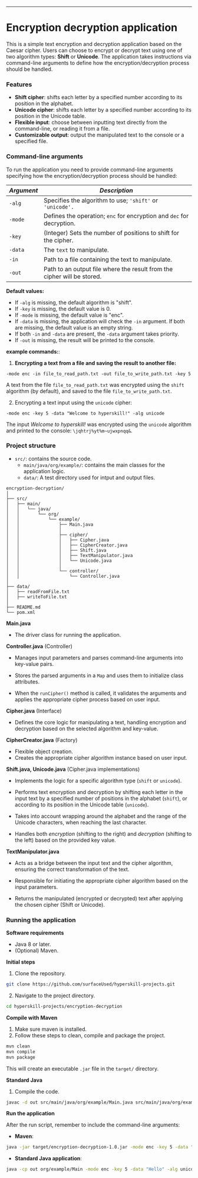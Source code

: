 ---

# Encryption decryption application

This is a simple text encryption and decryption application based on the Caesar cipher. Users can choose to encrypt or decrypt text using one of two algorithm types: **Shift** or **Unicode**. The application takes instructions via command-line arguments to define how the encryption/decryption process should be handled.


### Features
- **Shift cipher**: shifts each letter by a specified number according to its position in the alphabet.
- **Unicode cipher**: shifts each letter by a specified number according to its position in the Unicode table. 
- **Flexible input**: choose between inputting text directly from the command-line, or reading it from a file. 
- **Customizable output**: output the manipulated text to the console or a specified file. 

### Command-line arguments

To run the application you need to provide command-line arguments specifying how the encryption/decryption process should be handled:

|*Argument*      | *Description*    |
|--------------|---------------|
|`-alg`        |Specifies the algorithm to use; `'shift'` or `'unicode'.`                        |
| `-mode`      |Defines the operation; `enc` for encryption and `dec` for decryption.    |               
|`-key`        |(Integer) Sets the number of positions to shift for the cipher.|
|`-data`       |The `text` to manipulate.             |               |
|`-in`         |Path to a file containing the text to manipulate.
|`-out`        |Path to an output file where the result from the cipher will be stored.

**Default values:**
- If `-alg` is missing, the default algorithm is "shift".
- If `-key` is missing, the default value is 0.
- If `-mode` is missing, the default value is "enc".
- If `-data` is missing, the application will check the `-in` argument. If both are missing, the default value is an empty string.
- If both `-in` and `-data` are present, the `-data` argument takes priority.
- If `-out` is missing, the result will be printed to the console.

**example commands:**:
1. **Encrypting a text from a file and saving the result to another file:**
```plaintext
-mode enc -in file_to_read_path.txt -out file_to_write_path.txt -key 5
```
A text from the file `file_to_read_path.txt` was encrypted using the `shift` algorithm (by default), and saved to the file `file_to_write_path.txt`. 

2. Encrypting a text input using the `unicode` cipher:
```plaintext
-mode enc -key 5 -data "Welcome to hyperskill!" -alg unicode
```
The input *Welcome to hyperskill!* was encrypted using the `unicode` algorithm and printed to the console: `\jqhtrj%yt%m~ujwxpnqq&`. 


### Project structure

- `src/`: contains the source code.
   - `main/java/org/example/`: contains the main classes for the application logic.
   - `data/`: A test directory used for intput and output files.

```plaintext
encryption-decryption/
│
├── src/
│   ├── main/
│   │   └── java/
│   │       └── org/
│   │           └── example/
│   │               ├── Main.java
│   │               │
│   │               ├── cipher/
│   │               │   ├── Cipher.java
│   │               │   ├── CipherCreator.java
│   │               │   ├── Shift.java
│   │               │   ├── TextManipulator.java
│   │               │   └── Unicode.java
│   │               │
│   │               └── controller/
│   │                   └── Controller.java
│
├── data/
│   ├── readFromFile.txt
│   ├── writeToFile.txt
│
├── README.md
└── pom.xml
```
**Main.java**
- The driver class for running the application. 

**Controller.java** (Controller) 

- Manages input parameters and parses command-line arguments into key-value pairs.

- Stores the parsed arguments in a `Map` and uses them to initialize class attributes.

- When the `runCipher()` method is called, it validates the arguments and applies the appropriate cipher process based on user input.

**Cipher.java** (Interface)

- Defines the core logic for manipulating a text, handling encryption and decryption based on the selected algorithm and key-value.

**CipherCreator.java** (Factory)

- Flexible object creation.
- Creates the appropriate cipher algorithm instance based on user input.

**Shift.java, Unicode.java** (Cipher.java implementations)

- Implements the logic for a specific algorithm type (`shift` or `unicode`). 

- Performs text encryption and decryption by shifting each letter in the input text by a specified number of positions in the alphabet (`shift`), or according to its position in the Unicode table (`unicode`).
- Takes into account wrapping around the alphabet and the range of the Unicode characters, when reaching the last character. 
- Handles both *encryption* (shifting to the right) and *decryption* (shifting to the left) based on the provided key value.

**TextManipulator.java**

- Acts as a bridge between the input text and the cipher algorithm, ensuring the correct transformation of the text.

- Responsible for initiating the appropriate cipher algorithm based on the input parameters.

- Returns the manipulated (encrypted or decrypted) text after applying the chosen cipher (Shift or Unicode).

### Running the application

**Software requirements**

- Java 8 or later.
- (Optional) Maven. 

**Initial steps**

1. Clone the repository.
```bash
git clone https://github.com/surfaceUsed/hyperskill-projects.git
```
2. Navigate to the project directory.
```bash
cd hyperskill-projects/encryption-decryption
```

**Compile with Maven**
1. Make sure maven is installed. 
2. Follow these steps to clean, compile and package the project.
```bash
mvn clean
mvn compile
mvn package
```
This will create an executable `.jar` file in the `target/` directory.

**Standard Java**
1. Compile the code. 
```bash
javac -d out src/main/java/org/example/Main.java src/main/java/org/example/cipher/*.java src/main/java/org/example/controller/Controller.java
```
**Run the application**

After the run script, remember to include the command-line arguments:

- **Maven**:
```bash
java -jar target/encryption-decryption-1.0.jar -mode enc -key 5 -data "Hello" -alg unicode
```

- **Standard Java application**:
```bash
java -cp out org/example/Main -mode enc -key 5 -data "Hello" -alg unicode
```